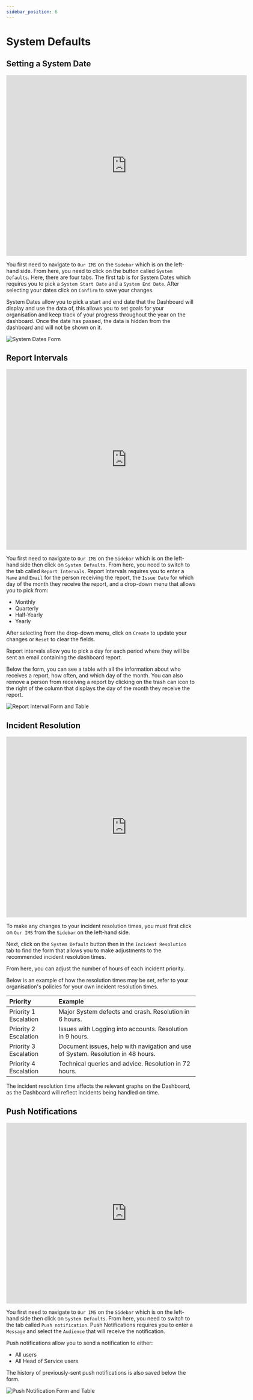 ```yaml
---
sidebar_position: 6
---
```


# System Defaults

## Setting a System Date

<iframe width="640" height="480" src="https://www.youtube.com/embed/bSxk1oSpvQ4" title="System Dates" frameborder="0" allow="accelerometer; clipboard-write; encrypted-media; gyroscope; picture-in-picture" allowfullscreen></iframe>

You first need to navigate to `Our IMS` on the `Sidebar` which is on the left-hand side. From here, you need to click on the button called `System Defaults`.
Here, there are four tabs. The first tab is for System Dates which requires you to pick a `System Start Date` and a `System End Date`. After selecting your dates click on `Confirm` to save your changes.

System Dates allow you to pick a start and end date that the Dashboard will display and use the data of, this allows you to set goals for your organisation and keep track of your progress throughout the year on the dashboard. Once the date has passed, the data is hidden from the dashboard and will not be shown on it.

<img src="/img/DocImg/General Information/Our_IMS/System_Dates_Form.png" alt="System Dates Form" class="center"/>

## Report Intervals

<iframe width="640" height="480" src="https://www.youtube.com/embed/RQwprG_GWEc" title="Report Intervals" frameborder="0" allow="accelerometer; clipboard-write; encrypted-media; gyroscope; picture-in-picture" allowfullscreen></iframe>

You first need to navigate to `Our IMS` on the `Sidebar` which is on the left-hand side then click on `System Defaults`. 
From here, you need to switch to the tab called `Report Intervals`.
Report Intervals requires you to enter a `Name` and `Email` for the person receiving the report, the `Issue Date` for which day of the month they receive the report, and a drop-down menu that allows you to pick from:

+ Monthly
+ Quarterly
+ Half-Yearly
+ Yearly

After selecting from the drop-down menu, click on `Create` to update your changes or `Reset` to clear the fields.

Report intervals allow you to pick a day for each period where they will be sent an email containing the dashboard report. 

Below the form, you can see a table with all the information about who receives a report, how often, and which day of the month. You can also remove a person from receiving a report by clicking on the trash can icon to the right of the column that displays the day of the month they receive the report.

<img src="/img/DocImg/General Information/Our_IMS/Report_Interval.png" alt="Report Interval Form and Table" class="center"/>

## Incident Resolution

<iframe width="640" height="480" src="https://www.youtube.com/embed/T--l_ZFhrIo" title="Incident Resolution" frameborder="0" allow="accelerometer; clipboard-write; encrypted-media; gyroscope; picture-in-picture" allowfullscreen></iframe>

To make any changes to your incident resolution times, you must first click on `Our IMS` from the `Sidebar` on the left-hand side.

Next, click on the `System Default` button then in the `Incident Resolution` tab to find the form that allows you to make adjustments to the recommended incident resolution times.

From here, you can adjust the number of hours of each incident priority.

Below is an example of how the resolution times may be set, refer to your organisation's policies for your own incident resolution times.

| Priority 				| Example 																			|
| :-------------------- | :-------------------------------------------------------------------------------- |
| Priority 1 Escalation | Major System defects and crash. Resolution in 6 hours. 							|
| Priority 2 Escalation | Issues with Logging into accounts. Resolution in 9 hours. 						|
| Priority 3 Escalation | Document issues, help with navigation and use of System. Resolution in 48 hours.	|
| Priority 4 Escalation | Technical queries and advice. Resolution in 72 hours.								|

The incident resolution time affects the relevant graphs on the Dashboard, as the Dashboard will reflect incidents being handled on time.

## Push Notifications

<iframe width="640" height="480" src="https://www.youtube.com/embed/7jHjXot1PeE" title="Push Notifications" frameborder="0" allow="accelerometer; clipboard-write; encrypted-media; gyroscope; picture-in-picture; fullscreen"></iframe>

You first need to navigate to `Our IMS` on the `Sidebar` which is on the left-hand side then click on `System Defaults`. 
From here, you need to switch to the tab called `Push notification`.
Push Notifications requires you to enter a `Message` and select the `Audience` that will receive the notification.

Push notifications allow you to send a notification to either:
+ All users
+ All Head of Service users

The history of previously-sent push notifications is also saved below the form.

<img src="/img/DocImg/General Information/Our_IMS/Push_Notification_Form.png" alt="Push Notification Form and Table" class="center"/>